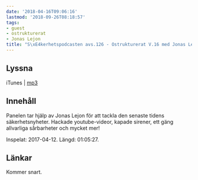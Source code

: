```yaml
---
date: '2018-04-16T09:06:16'
lastmod: '2018-09-26T08:18:57'
tags:
- guest
- ostrukturerat
- Jonas Lejon
title: "S\xE4kerhetspodcasten avs.126 - Ostrukturerat V.16 med Jonas Lejon"
---
```

## Lyssna

iTunes \| [mp3](http://traffic.libsyn.com/sakerhetspodcasten/Sakerhetspodcasten_2018-04.mp3)

## Innehåll

Panelen tar hjälp av Jonas Lejon för att tackla den senaste tidens säkerhetsnyheter.
Hackade youtube-videor, kapade sirener, ett gäng allvarliga sårbarheter och mycket mer!

Inspelat: 2017-04-12. Längd: 01:05:27.

## Länkar

Kommer snart.

